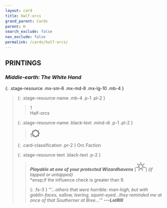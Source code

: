 ```yaml
---
layout: card
title: Half-orcs
grand_parent: Cards
parent: H
search_exclude: false
nav_exclude: false
permalink: /cards/half-orcs/
---
```


## PRINTINGS


### _Middle-earth: The White Hand_

{: .stage-resource .mx-sm-6 .mx-md-8 .mx-lg-10 .mb-4 }
> {: .stage-resource-name .mb-4 .p-1 .pl-2 }
> > <div class="card-mp">1</div>
> > <div class="card-name">Half-orcs</div>
>
> {: .stage-resource-name .black-text .mind-di .p-1 .pl-2 }
> > 1![](/assets/images/stage-point.svg)
>
> {: .card-classification .pr-2 }
> Orc Faction
>
> {: .stage-resource-text .black-text .p-2 }
> > ***Playable at one of your protected Wizardhavens*** \[![](/assets/images/free-haven.svg)] _(if tapped or untapped)_ <br>*ensp;if the influence check is greater than 9.   
> > 
> > {: .fs-3 } 
> > _“‘...others that were horrible: man-high, but with goblin-faces, sallow, leering, squint-eyed...they reminded me at once of that Southerner at Bree...’”_ ***---&#65279;LotRIII*** 
> 

